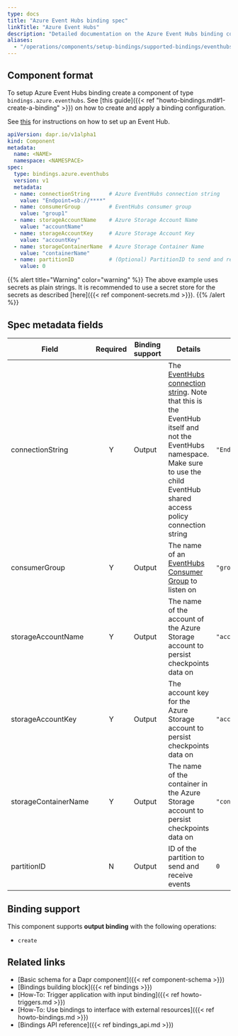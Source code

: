 ```yaml
---
type: docs
title: "Azure Event Hubs binding spec"
linkTitle: "Azure Event Hubs"
description: "Detailed documentation on the Azure Event Hubs binding component"
aliases:
  - "/operations/components/setup-bindings/supported-bindings/eventhubs/"
---
```


## Component format

To setup Azure Event Hubs binding create a component of type `bindings.azure.eventhubs`. See [this guide]({{< ref "howto-bindings.md#1-create-a-binding" >}}) on how to create and apply a binding configuration.

See [this](https://docs.microsoft.com/en-us/azure/event-hubs/event-hubs-dotnet-framework-getstarted-send) for instructions on how to set up an Event Hub.

```yaml
apiVersion: dapr.io/v1alpha1
kind: Component
metadata:
  name: <NAME>
  namespace: <NAMESPACE>
spec:
  type: bindings.azure.eventhubs
  version: v1
  metadata:
  - name: connectionString      # Azure EventHubs connection string
    value: "Endpoint=sb://****"
  - name: consumerGroup         # EventHubs consumer group
    value: "group1"
  - name: storageAccountName    # Azure Storage Account Name
    value: "accountName"
  - name: storageAccountKey     # Azure Storage Account Key
    value: "accountKey"
  - name: storageContainerName  # Azure Storage Container Name
    value: "containerName"
  - name: partitionID           # (Optional) PartitionID to send and receive events
    value: 0
```

{{% alert title="Warning" color="warning" %}}
The above example uses secrets as plain strings. It is recommended to use a secret store for the secrets as described [here]({{< ref component-secrets.md >}}).
{{% /alert %}}

## Spec metadata fields

| Field              | Required | Binding support |  Details | Example |
|--------------------|:--------:|------------|-----|---------|
| connectionString | Y | Output | The [EventHubs connection string](https://docs.microsoft.com/en-us/azure/event-hubs/authorize-access-shared-access-signature). Note that this is the EventHub itself and not the EventHubs namespace. Make sure to use the child EventHub shared access policy connection string | `"Endpoint=sb://****"` |
| consumerGroup | Y | Output | The name of an [EventHubs Consumer Group](https://docs.microsoft.com/en-us/azure/event-hubs/event-hubs-features#consumer-groups) to listen on | `"group1"` |
| storageAccountName | Y | Output | The name of the account of the Azure Storage account to persist checkpoints data on | `"accountName"` |
| storageAccountKey | Y | Output | The account key for the Azure Storage account to persist checkpoints data on | `"accountKey"` |
| storageContainerName | Y | Output | The name of the container in the Azure Storage account to persist checkpoints data on | `"contianerName"` |
| partitionID | N | Output | ID of the partition to send and receive events | `0` |

## Binding support

This component supports **output binding** with the following operations:

- `create`

## Related links

- [Basic schema for a Dapr component]({{< ref component-schema >}})
- [Bindings building block]({{< ref bindings >}})
- [How-To: Trigger application with input binding]({{< ref howto-triggers.md >}})
- [How-To: Use bindings to interface with external resources]({{< ref howto-bindings.md >}})
- [Bindings API reference]({{< ref bindings_api.md >}})
